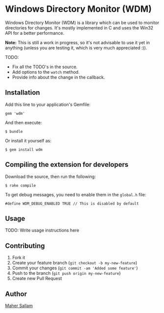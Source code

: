 # Windows Directory Monitor (WDM)

Windows Directory Monitor (WDM) is a library which can be used to monitor directories for changes.
It's mostly implemented in C and uses the Win32 API for a better performance.

**Note:** This is still a work in progress, so it's not advisable to use
it yet in anything (unless you are testing it, which is very much appreciated :)).

TODO:

- Fix all the TODO's in the source.
- Add options to the `watch` method.
- Provide info about the change in the callback.

## Installation

Add this line to your application's Gemfile:

    gem 'wdm'

And then execute:

    $ bundle

Or install it yourself as:

    $ gem install wdm

## Compiling the extension for developers

Download the source, then run the following:

	$ rake compile

To get debug messages, you need to enable them in the `global.h` file:

	#define WDM_DEBUG_ENABLED TRUE // This is disabled by default

## Usage

TODO: Write usage instructions here

## Contributing

1. Fork it
2. Create your feature branch (`git checkout -b my-new-feature`)
3. Commit your changes (`git commit -am 'Added some feature'`)
4. Push to the branch (`git push origin my-new-feature`)
5. Create new Pull Request

## Author

[Maher Sallam](https://github.com/Maher4Ever)